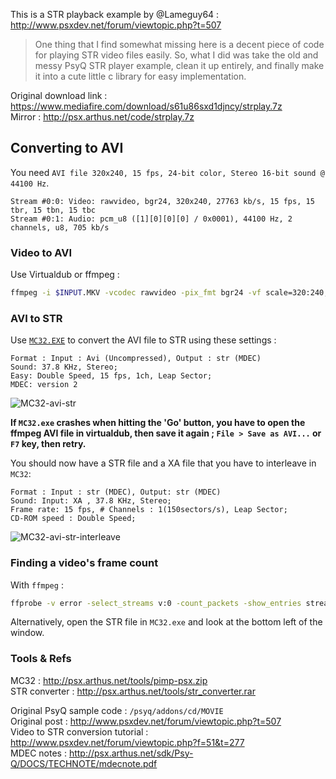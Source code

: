 This is a STR playback example by @Lameguy64 : http://www.psxdev.net/forum/viewtopic.php?t=507

> One thing that I find somewhat missing here is a decent piece of code for playing STR video files easily. So, what I did was take the old and messy PsyQ STR player example, clean it up entirely, and finally make it into a cute little c library for easy implementation.

Original download link : https://www.mediafire.com/download/s61u86sxd1djncy/strplay.7z  
Mirror : http://psx.arthus.net/code/strplay.7z  

## Converting to AVI

You need `AVI file 320x240, 15 fps, 24-bit color, Stereo 16-bit sound @ 44100 Hz`.  

```
Stream #0:0: Video: rawvideo, bgr24, 320x240, 27763 kb/s, 15 fps, 15 tbr, 15 tbn, 15 tbc
Stream #0:1: Audio: pcm_u8 ([1][0][0][0] / 0x0001), 44100 Hz, 2 channels, u8, 705 kb/s
```

### Video to AVI

Use Virtualdub or ffmpeg :  

```bash
ffmpeg -i $INPUT.MKV -vcodec rawvideo -pix_fmt bgr24 -vf scale=320:240,setsar=1:1 -acodec pcm_u8 -ar 44100 -r 15 $OUTPUT.avi
```

### AVI to STR

Use [`MC32.EXE`](http://psx.arthus.net/tools/pimp-psx.zip) to convert the AVI file to STR using these settings :  

```
Format : Input : Avi (Uncompressed), Output : str (MDEC)
Sound: 37.8 KHz, Stereo;
Easy: Double Speed, 15 fps, 1ch, Leap Sector;
MDEC: version 2
```

![MC32-avi-str](https://wiki.arthus.net/assets/MC32-avi-str.png)

**If `MC32.exe` crashes when hitting the 'Go' button, you have to open the ffmpeg AVI file in virtualdub, then save it again ; `File > Save as AVI...` or `F7` key, then retry.**  

You should now have a STR file and a XA file that you have to interleave in `MC32`:

```
Format : Input : str (MDEC), Output: str (MDEC)
Sound: Input: XA , 37.8 KHz, Stereo;
Frame rate: 15 fps, # Channels : 1(150sectors/s), Leap Sector;
CD-ROM speed : Double Speed;
```

![MC32-avi-str-interleave](https://wiki.arthus.net/assets/MC32-avi-str-interleaved.png)

### Finding a video's frame count

With `ffmpeg` :

```bash
ffprobe -v error -select_streams v:0 -count_packets -show_entries stream=nb_read_packets -of csv=p=0 VIDEOFILE.AVI
```

Alternatively, open the STR file in `MC32.exe` and look at the bottom left of the window.

### Tools & Refs

MC32 : http://psx.arthus.net/tools/pimp-psx.zip  
STR converter : http://psx.arthus.net/tools/str_converter.rar  

Original PsyQ sample code : `/psyq/addons/cd/MOVIE`  
Original post : http://www.psxdev.net/forum/viewtopic.php?t=507  
Video to STR conversion tutorial : http://www.psxdev.net/forum/viewtopic.php?f=51&t=277  
MDEC notes : http://psx.arthus.net/sdk/Psy-Q/DOCS/TECHNOTE/mdecnote.pdf  
